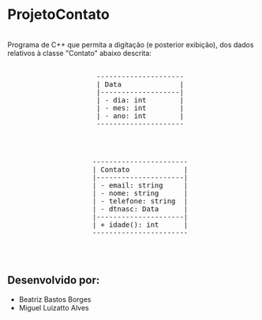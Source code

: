 # ProjetoContato
<br>
Programa de C++ que permita a digitação (e posterior exibição), dos dados relativos à classe "Contato" abaixo descrita:
<br><br>
<div align="center">
  <pre>
    ---------------------
    | Data              |
    |-------------------|
    | - dia: int        |
    | - mes: int        |
    | - ano: int        |
    ---------------------
  </pre>
  <br>
  <pre>
    -----------------------
    | Contato             |
    |---------------------|
    | - email: string     |
    | - nome: string      |
    | - telefone: string  |
    | - dtnasc: Data      |
    |---------------------|
    | + idade(): int      |
    -----------------------
  </pre>
</div>
<br/>

## Desenvolvido por:
- Beatriz Bastos Borges
- Miguel Luizatto Alves
